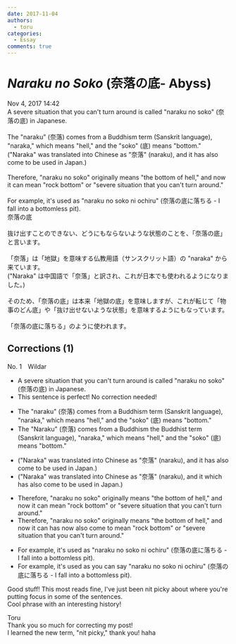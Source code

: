 ```yaml
---
date: 2017-11-04
authors:
  - toru
categories:
  - Essay
comments: true
---
```


# <strong><em>Naraku no Soko</strong></em> (奈落の底- Abyss)
<div class="date">Nov 4, 2017 14:42</div>
<div id="post"><div id="body_show_ori">
A severe situation that you can't  turn around is called "naraku no soko" (奈落の底) in Japanese.<br/><br/>The "naraku" (奈落) comes from a Buddhism term (Sanskrit language), "naraka," which means "hell," and the "soko" (底) means "bottom."<br/>("Naraka" was translated into Chinese as "奈落" (naraku), and it has also come to be used in Japan.)<br/><br/>Therefore, "naraku no soko" originally means "the bottom of hell," and now it can mean "rock bottom" or "severe situation that you can't turn around."<br/><br/>For example, it's used as "naraku no soko ni ochiru" (奈落の底に落ちる - I fall into a bottomless pit). 
</div></div>

<!-- more -->

<div id="post_ja"><div id="body_show_mo">
奈落の底<br/><br/>抜け出すことのできない、どうにもならないような状態のことを、「奈落の底」と言います。<br/><br/>「奈落」は「地獄」を意味する仏教用語（サンスクリット語）の "naraka" から来ています。<br/>("Naraka" は中国語で「奈落」と訳され、これが日本でも使われるようになりました。)<br/><br/>そのため、「奈落の底」は本来「地獄の底」を意味しますが、これが転じて「物事のどん底」や「抜け出せないような状態」を意味するようにもなっています。<br/><br/>「奈落の底に落ちる」のように使われます。
</div></div>

## Corrections (1)
<div id="block"><div class="first_name"> No. 1　<span class="just_name">Wildar</span></div><div id="block2">
<ul class="correction_field">
<li class="incorrect">A severe situation that you can't  turn around is called "naraku no soko" (奈落の底) in Japanese.</li>
<li class="corrected perfect">This sentence is perfect! No correction needed!</li>
</ul>
<ul class="correction_field">
<li class="incorrect">The "naraku" (奈落) comes from a Buddhism term (Sanskrit language), "naraka," which means "hell," and the "soko" (底) means "bottom."</li>
<li class="corrected correct">
<span class="sline">The</span> "Naraku" (奈落) comes from <span class="sline">a Buddhism</span> <span class="f_blue">the Buddhist </span>term (Sanskrit language), "naraka," which means "hell," and <span class="sline">the</span> "soko" (底) means "bottom."
</li>
</ul>
<ul class="correction_field">
<li class="incorrect">("Naraka" was translated into Chinese as "奈落" (naraku), and it has also come to be used in Japan.)</li>
<li class="corrected correct">
("Naraka" was translated into Chinese as "奈落" (naraku), <span class="sline">and it</span> <span class="f_blue">which </span>has also come to be used in Japan.)
</li>
</ul>
<ul class="correction_field">
<li class="incorrect">Therefore, "naraku no soko" originally means "the bottom of hell," and now it can mean "rock bottom" or "severe situation that you can't turn around."</li>
<li class="corrected correct">
Therefore, "naraku no soko" originally means "the bottom of hell," and <span class="sline">now it can</span> <span class="f_blue">has now also come to </span>mean "rock bottom" or "severe situation that you can't turn around."
</li>
</ul>
<ul class="correction_field">
<li class="incorrect">For example, it's used as "naraku no soko ni ochiru" (奈落の底に落ちる - I fall into a bottomless pit).</li>
<li class="corrected correct">
For example, <span class="sline">it's used as</span> <span class="f_blue">you can say </span>"naraku no soko ni ochiru" (奈落の底に落ちる - I fall into a bottomless pit).
</li>
</ul>
<p class="comment_small">
 Good stuff! This most reads fine, I've just been nit picky about where you're putting focus in some of the sentences.
 <br/>
 Cool phrase with an interesting history!
</p>

</div><div class="name"><span class="just_name">Toru</span><br>
Thank you so much for correcting my post!<br/>I learned the new term, "nit picky," thank you! haha
</div>
</div>
